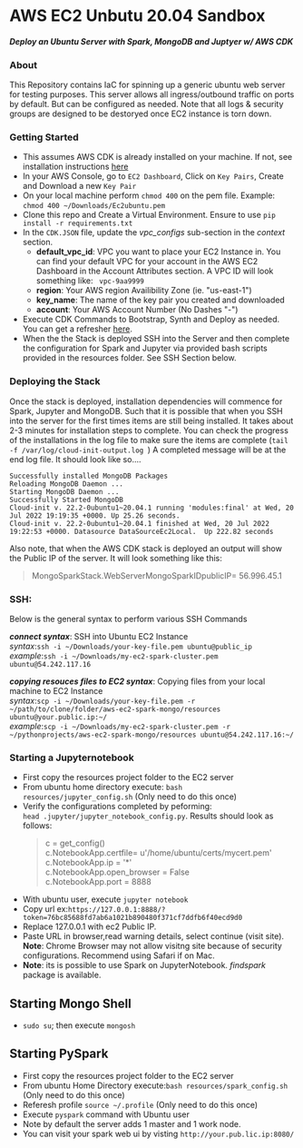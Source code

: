 # AWS EC2 Unbutu 20.04 Sandbox
#### _Deploy an Ubuntu Server with Spark, MongoDB and Juptyer w/ AWS CDK_

### About
This Repository contains IaC for spinning up a generic ubuntu web server for testing purposes. This server allows all ingress/outbound traffic on ports by default. But can be configured as needed.
Note that all logs & security groups are designed to be destoryed once EC2 instance is torn down.

### Getting Started 
- This assumes AWS CDK is already installed on your machine. If not, see installation instructions [here](https://docs.aws.amazon.com/cdk/v2/guide/getting_started.html)
- In your AWS Console, go to `EC2 Dashboard`, Click on `Key Pairs`, Create and Download a new `Key Pair`
- On your local machine perform `chmod 400` on the pem file. Example: `chmod 400 ~/Downloads/Ec2ubuntu.pem`
- Clone this repo and Create  a Virtual Environment. Ensure to use `pip install -r requirements.txt`
- In the `CDK.JSON` file, update the *vpc_configs* sub-section in the  *context* section.
  - **default_vpc_id**: VPC you want to place your EC2 Instance in. You can find your default VPC for your account in the AWS EC2 Dashboard in the Account Attributes section. A VPC ID will look something like: ` vpc-9aa9999`
  - **region**: Your AWS region Availibility Zone (ie. "us-east-1")
  - **key_name**: The name of the key pair you created and downloaded
  - **account**: Your AWS Account Number (No Dashes "-")
- Execute CDK Commands to Bootstrap, Synth and Deploy as needed. You can get a refresher [here](https://docs.aws.amazon.com/cdk/v2/guide/hello_world.html).
- When the the Stack is deployed SSH into the Server and then complete the configuration for Spark and Jupyter via provided bash scripts provided in the resources folder. See SSH Section below.

### Deploying the Stack
Once the stack is deployed, installation dependencies will commence for Spark, Jupyter and MongoDB. Such that it is possible that when you SSH into the server for the first times items are still being installed. It takes about 2-3 minutes for installation steps to complete. You can check the progress of the installations in the log file to make sure the items are complete (`tail -f /var/log/cloud-init-output.log `)
A completed message will be at the end log file. It should look like so....
```
Successfully installed MongoDB Packages
Reloading MongoDB Daemon ...
Starting MongoDB Daemon ...
Successfully Started MongoDB
Cloud-init v. 22.2-0ubuntu1~20.04.1 running 'modules:final' at Wed, 20 Jul 2022 19:19:35 +0000. Up 25.26 seconds.
Cloud-init v. 22.2-0ubuntu1~20.04.1 finished at Wed, 20 Jul 2022 19:22:53 +0000. Datasource DataSourceEc2Local.  Up 222.82 seconds
```
Also note, that when the AWS CDK stack is deployed an output will show the Public IP of the server. It will look something like this:
>MongoSparkStack.WebServerMongoSparkIDpublicIP= 56.996.45.1

### SSH: 
Below is the general syntax to perform various SSH Commands

_**connect syntax**_: SSH into Ubuntu EC2 Instance <br> 
*syntax*:`ssh -i ~/Downloads/your-key-file.pem ubuntu@public_ip`<br>
*example*:`ssh -i ~/Downloads/my-ec2-spark-cluster.pem ubuntu@54.242.117.16`

_**copying resouces files to EC2 syntax**_:  Copying files from your local machine to EC2 Instance <br>
*syntax*:`scp -i ~/Downloads/your-key-file.pem -r ~/path/to/clone/folder/aws-ec2-spark-mongo/resources ubuntu@your.public.ip:~/ ` <br>
*example*:`scp -i ~/Downloads/my-ec2-spark-cluster.pem -r ~/pythonprojects/aws-ec2-spark-mongo/resources ubuntu@54.242.117.16:~/ `


### Starting a Jupyternotebook
- First copy the resources project folder to the EC2 server
- From ubuntu home directory execute: `bash resources/jupyter_config.sh` (Only need to do this once)
- Verify the configurations completed by peforming: <br>
`head .jupyter/jupyter_notebook_config.py`. Results should look as follows:
  >c = get_config() <br>
  c.NotebookApp.certfile= u'/home/ubuntu/certs/mycert.pem'<br>
  c.NotebookApp.ip = '*'<br>
  c.NotebookApp.open_browser = False<br>
  c.NotebookApp.port = 8888
- With ubuntu user, execute `jupyter notebook`
- Copy url ex:`https://127.0.0.1:8888/?token=76bc85688fd7ab6a1021b890480f371cf7ddfb6f40ecd9d0`
- Replace 127.0.0.1 with ec2 Public IP. 
- Paste URL in browser,read warning details, select continue (visit site). **Note**: Chrome Browser may not allow visitng site because of security configurations. Recommend using Safari if on Mac. 
- **Note**: its is possible to use Spark on JupyterNotebook. _findspark_ package is available. 

## Starting Mongo Shell
- `sudo su`; then execute `mongosh`

## Starting PySpark
- First copy the resources project folder to the EC2 server
- From ubuntu Home Directory execute:`bash resources/spark_config.sh` (Only need to do this once)
- Referesh profile `source ~/.profile` (Only need to do this once)
- Execute `pyspark` command with Ubuntu user
- Note by default the server adds 1 master and 1 work node.
- You can visit your spark web ui by visting `http://your.pub.lic.ip:8080/`
